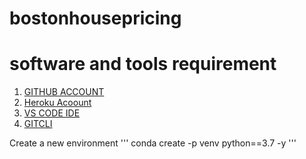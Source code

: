 # bostonhousepricing

# software and tools requirement 
1. [GITHUB ACCOUNT](https://github.com)
2. [Heroku Acoount](https://heroku.com)
3. [VS CODE IDE](https://code.visualstudio.com/)
4. [GITCLI](https://git-scm.com/downloads)

Create a new environment
'''
conda create -p venv python==3.7 -y
'''